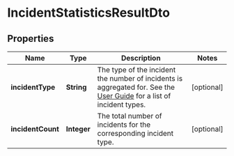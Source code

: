 

# IncidentStatisticsResultDto


## Properties

Name | Type | Description | Notes
------------ | ------------- | ------------- | -------------
**incidentType** | **String** | The type of the incident the number of incidents is aggregated for. See the [User Guide](https://docs.camunda.org/manual/7.16/user-guide/process-engine/incidents/#incident-types) for a list of incident types. |  [optional]
**incidentCount** | **Integer** | The total number of incidents for the corresponding incident type. |  [optional]



